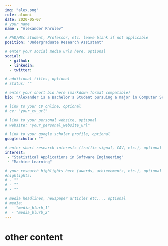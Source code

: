 ```yaml
---
img: "alex.png"
role: alumni
date: 2020-05-07
# your name
name : "Alexander Khrulev"

# PhD/MSc student, Professor, etc. leave blank if not applicable
position: "Undergraduate Research Assistant" 

# enter your social media urls here, optional
social: 
  - github:
  - linkedin:
  - twitter:

# additional titles, optional
# status: ""

# enter your short bio here (markdown format compatible)
bio: "Alexander is a Bachelor's Student pursuing a major in Computer Science at Ryerson University. Currently, he is working on modeling the Toronto road network and, potentially, solving the traffic congestion problem of the city." 

# link to your CV online, optional
# cv: "your_cv_url" 

# link to your personal website, optional
# website: "your_personal_website_url" 

# link to your google scholar profile, optional
googlescholar: "" 

# enter short research interests (traffic signal, CAV, etc.), optional
interest: 
 - "Statistical Applications in Software Engineering"
 - "Machine Learning"

# your research highlights here (awards, achievements, etc.), optional
#highlights: 
# - ""
# - ""
# - "" 

# media headlines, newspaper articles etc..., optional
# media: 
#  - "media_blurb_1"
#  - "media_blurb_2" 
---
```

# other content

